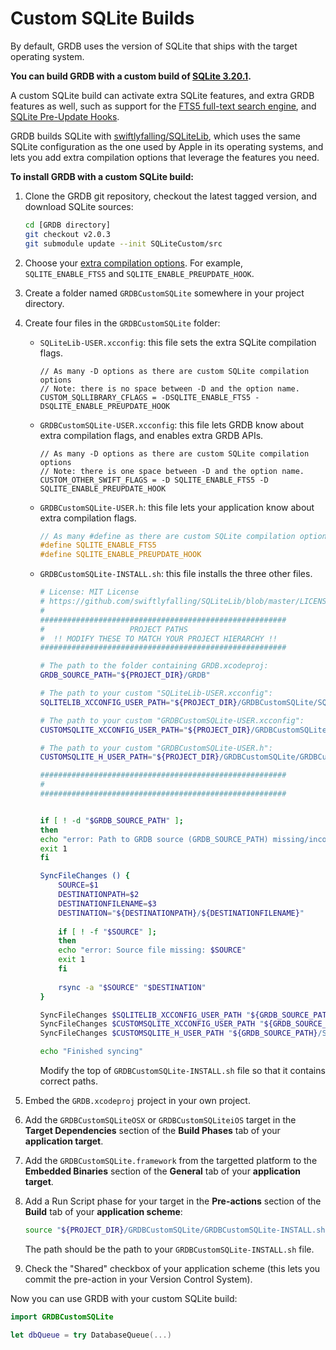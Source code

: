 Custom SQLite Builds
====================

By default, GRDB uses the version of SQLite that ships with the target operating system.

**You can build GRDB with a custom build of [SQLite 3.20.1](https://www.sqlite.org/changes.html).**

A custom SQLite build can activate extra SQLite features, and extra GRDB features as well, such as support for the [FTS5 full-text search engine](../../../#full-text-search), and [SQLite Pre-Update Hooks](../../../#support-for-sqlite-pre-update-hooks).

GRDB builds SQLite with [swiftlyfalling/SQLiteLib](https://github.com/swiftlyfalling/SQLiteLib), which uses the same SQLite configuration as the one used by Apple in its operating systems, and lets you add extra compilation options that leverage the features you need.

**To install GRDB with a custom SQLite build:**

1. Clone the GRDB git repository, checkout the latest tagged version, and download SQLite sources:
    
    ```sh
    cd [GRDB directory]
    git checkout v2.0.3
    git submodule update --init SQLiteCustom/src
    ````
    
2. Choose your [extra compilation options](https://www.sqlite.org/compile.html). For example, `SQLITE_ENABLE_FTS5` and `SQLITE_ENABLE_PREUPDATE_HOOK`.

3. Create a folder named `GRDBCustomSQLite` somewhere in your project directory.

4. Create four files in the `GRDBCustomSQLite` folder:

    - `SQLiteLib-USER.xcconfig`: this file sets the extra SQLite compilation flags.
        
        ```xcconfig
        // As many -D options as there are custom SQLite compilation options
        // Note: there is no space between -D and the option name.
        CUSTOM_SQLLIBRARY_CFLAGS = -DSQLITE_ENABLE_FTS5 -DSQLITE_ENABLE_PREUPDATE_HOOK
        ```
    
    - `GRDBCustomSQLite-USER.xcconfig`: this file lets GRDB know about extra compilation flags, and enables extra GRDB APIs.
        
        ```xcconfig
        // As many -D options as there are custom SQLite compilation options
        // Note: there is one space between -D and the option name.
        CUSTOM_OTHER_SWIFT_FLAGS = -D SQLITE_ENABLE_FTS5 -D SQLITE_ENABLE_PREUPDATE_HOOK
        ```
    
    - `GRDBCustomSQLite-USER.h`: this file lets your application know about extra compilation flags.
        
        ```c
        // As many #define as there are custom SQLite compilation options
        #define SQLITE_ENABLE_FTS5
        #define SQLITE_ENABLE_PREUPDATE_HOOK
        ```
    
    - `GRDBCustomSQLite-INSTALL.sh`: this file installs the three other files.
        
        ```sh
        # License: MIT License
        # https://github.com/swiftlyfalling/SQLiteLib/blob/master/LICENSE
        #
        #######################################################
        #                   PROJECT PATHS
        #  !! MODIFY THESE TO MATCH YOUR PROJECT HIERARCHY !!
        #######################################################
        
        # The path to the folder containing GRDB.xcodeproj:
        GRDB_SOURCE_PATH="${PROJECT_DIR}/GRDB"
        
        # The path to your custom "SQLiteLib-USER.xcconfig":
        SQLITELIB_XCCONFIG_USER_PATH="${PROJECT_DIR}/GRDBCustomSQLite/SQLiteLib-USER.xcconfig"
        
        # The path to your custom "GRDBCustomSQLite-USER.xcconfig":
        CUSTOMSQLITE_XCCONFIG_USER_PATH="${PROJECT_DIR}/GRDBCustomSQLite/GRDBCustomSQLite-USER.xcconfig"
        
        # The path to your custom "GRDBCustomSQLite-USER.h":
        CUSTOMSQLITE_H_USER_PATH="${PROJECT_DIR}/GRDBCustomSQLite/GRDBCustomSQLite-USER.h"
        
        #######################################################
        #
        #######################################################
        
        
        if [ ! -d "$GRDB_SOURCE_PATH" ];
        then
        echo "error: Path to GRDB source (GRDB_SOURCE_PATH) missing/incorrect: $GRDB_SOURCE_PATH"
        exit 1
        fi
        
        SyncFileChanges () {
            SOURCE=$1
            DESTINATIONPATH=$2
            DESTINATIONFILENAME=$3
            DESTINATION="${DESTINATIONPATH}/${DESTINATIONFILENAME}"
            
            if [ ! -f "$SOURCE" ];
            then
            echo "error: Source file missing: $SOURCE"
            exit 1
            fi
            
            rsync -a "$SOURCE" "$DESTINATION"
        }
        
        SyncFileChanges $SQLITELIB_XCCONFIG_USER_PATH "${GRDB_SOURCE_PATH}/SQLiteCustom/src" "SQLiteLib-USER.xcconfig"
        SyncFileChanges $CUSTOMSQLITE_XCCONFIG_USER_PATH "${GRDB_SOURCE_PATH}/SQLiteCustom" "GRDBCustomSQLite-USER.xcconfig"
        SyncFileChanges $CUSTOMSQLITE_H_USER_PATH "${GRDB_SOURCE_PATH}/SQLiteCustom" "GRDBCustomSQLite-USER.h"
        
        echo "Finished syncing"
        ```
        
        Modify the top of `GRDBCustomSQLite-INSTALL.sh` file so that it contains correct paths.

5. Embed the `GRDB.xcodeproj` project in your own project.

6. Add the `GRDBCustomSQLiteOSX` or `GRDBCustomSQLiteiOS` target in the **Target Dependencies** section of the **Build Phases** tab of your **application target**.

7. Add the `GRDBCustomSQLite.framework` from the targetted platform to the **Embedded Binaries** section of the **General**  tab of your **application target**.

8. Add a Run Script phase for your target in the **Pre-actions** section of the **Build** tab of your **application scheme**:
    
    ```sh
    source "${PROJECT_DIR}/GRDBCustomSQLite/GRDBCustomSQLite-INSTALL.sh"
    ```
    
    The path should be the path to your `GRDBCustomSQLite-INSTALL.sh` file.

9. Check the "Shared" checkbox of your application scheme (this lets you commit the pre-action in your Version Control System).

Now you can use GRDB with your custom SQLite build:

```swift
import GRDBCustomSQLite

let dbQueue = try DatabaseQueue(...)
```
